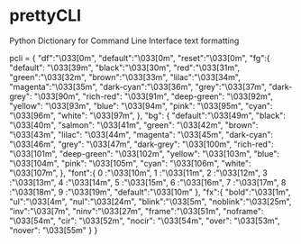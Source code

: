 # prettyCLI
Python Dictionary for Command Line Interface text formatting


pcli = {
    "df":"\033[0m",
    "default":"\033[0m",
    "reset":"\033[0m",
    "fg":{
        "default": "\033[39m",
        "black":"\033[30m",
        "red":"\033[31m",
        "green":"\033[32m",
        "brown":"\033[33m",
        "lilac":"\033[34m",
        "magenta":"\033[35m",
        "dark-cyan":"\033[36m",
        "grey":"\033[37m",
        "dark-grey": "\033[90m",
        "rich-red": "\033[91m",
        "deep-green": "\033[92m",
        "yellow": "\033[93m",
        "blue": "\033[94m",
        "pink": "\033[95m",
        "cyan": "\033[96m",
        "white": "\033[97m",
    },
    "bg": {
        "default":"\033[49m",
        "black": "\033[40m",
        "salmon": "\033[41m",
        "green": "\033[42m",
        "brown": "\033[43m",
        "lilac": "\033[44m",
        "magenta": "\033[45m",
        "dark-cyan": "\033[46m",
        "grey": "\033[47m",
        "dark-grey": "\033[100m",
        "rich-red": "\033[101m",
        "deep-green": "\033[102m",
        "yellow": "\033[103m",
        "blue": "\033[104m",
        "pink": "\033[105m",
        "cyan": "\033[106m",
        "white": "\033[107m",
    },
    "font":{
        0 :"\033[10m",
        1 :"\033[11m",
        2 :"\033[12m",
        3 :"\033[13m",
        4 :"\033[14m",
        5 :"\033[15m",
        6 :"\033[16m",
        7 :"\033[17m",
        8 :"\033[18m",
        9 :"\033[19m",
        "default":"\033[10m"
    },
    "fx":{
    "bold":"\033[1m",
    "ul":"\033[4m",
    "nul":"\033[24m",
    "blink":"\033[5m",
    "noblink":"\033[25m",
    "inv":"\033[7m",
    "ninv":"\033[27m",
    "frame":"\033[51m",
    "noframe": "\033[54m",
    "cir": "\033[52m",
    "nocir": "\033[54m",
    "over": "\033[53m",
    "nover": "\033[55m"
    }
}
